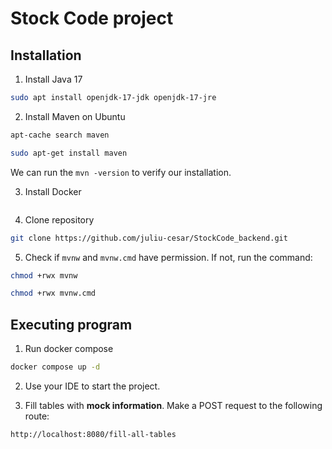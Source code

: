 # Stock Code project

## Installation

1. Install Java 17

```bash
sudo apt install openjdk-17-jdk openjdk-17-jre
```

2. Install Maven on Ubuntu

```bash
apt-cache search maven

sudo apt-get install maven
```

We can run the `mvn -version` to verify our installation.

3. Install Docker

```bash

```

4. Clone repository

```bash
git clone https://github.com/juliu-cesar/StockCode_backend.git
```

5. Check if `mvnw` and `mvnw.cmd` have permission. If not, run the command:

```bash
chmod +rwx mvnw

chmod +rwx mvnw.cmd
```

## Executing program

1. Run docker compose

```bash
docker compose up -d
```

2. Use your IDE to start the project.

3. Fill tables with **mock information**. Make a POST request to the following route:

```http
http://localhost:8080/fill-all-tables
```
